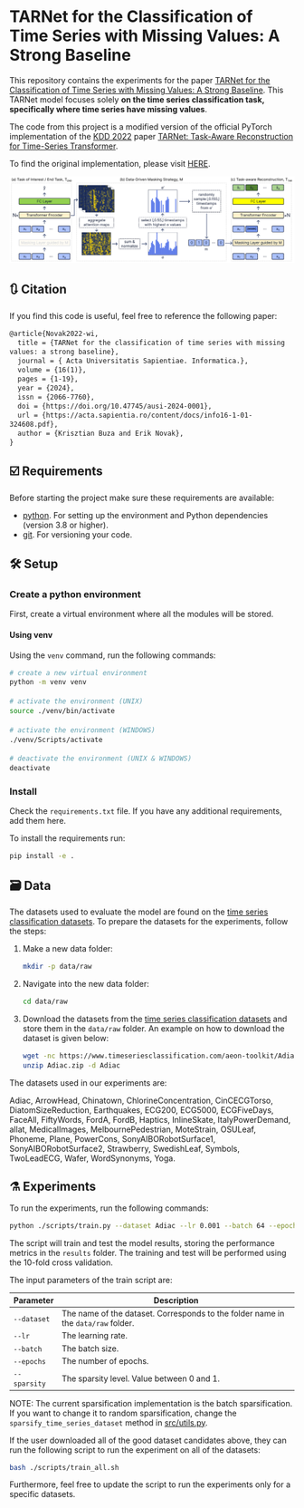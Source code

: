 # TARNet for the Classification of Time Series with Missing Values: A Strong Baseline

This repository contains the experiments for the paper [TARNet for the Classification of Time Series with Missing Values: A Strong Baseline](#). This TARNet model focuses solely **on the time series classification task, specifically where time series have missing values**.

The code from this project is a modified version of the official PyTorch implementation of the [KDD 2022](https://kdd.org/kdd2022/) paper [TARNet: Task-Aware Reconstruction for Time-Series Transformer](https://dl.acm.org/doi/10.1145/3534678.3539329).

To find the original implementation, please visit [HERE](https://github.com/ranakroychowdhury/TARNet).

![The TARNet model architecture, adapted from the original paper](docs/TARNet.png)


## 🔃 Citation

If you find this code is useful, feel free to reference the following paper:

```
@article{Novak2022-wi,
  title = {TARNet for the classification of time series with missing values: a strong baseline},
  journal = { Acta Universitatis Sapientiae. Informatica.},
  volume = {16(1)},
  pages = {1-19},
  year = {2024},
  issn = {2066-7760},
  doi = {https://doi.org/10.47745/ausi-2024-0001},
  url = {https://acta.sapientia.ro/content/docs/info16-1-01-324608.pdf},
  author = {Krisztian Buza and Erik Novak},
}
```


## ☑️ Requirements

Before starting the project make sure these requirements are available:

- [python]. For setting up the environment and Python dependencies (version 3.8 or higher).
- [git]. For versioning your code.

## 🛠️ Setup

### Create a python environment

First, create a virtual environment where all the modules will be stored.

#### Using venv

Using the `venv` command, run the following commands:

```bash
# create a new virtual environment
python -m venv venv

# activate the environment (UNIX)
source ./venv/bin/activate

# activate the environment (WINDOWS)
./venv/Scripts/activate

# deactivate the environment (UNIX & WINDOWS)
deactivate
```

### Install

Check the `requirements.txt` file. If you have any additional requirements, add them here.

To install the requirements run:

```bash
pip install -e .
```

## 🗃️ Data

The datasets used to evaluate the model are found on the [time series classification datasets].
To prepare the datasets for the experiments, follow the steps:

1. Make a new data folder:
    ```bash
    mkdir -p data/raw
    ```

2. Navigate into the new data folder:
    ```bash
    cd data/raw
    ```
3. Download the datasets from the [time series classification datasets] and store them in
    the `data/raw` folder. An example on how to download the dataset is given below:
    ```bash
    wget -nc https://www.timeseriesclassification.com/aeon-toolkit/Adiac.zip
    unzip Adiac.zip -d Adiac
    ```

The datasets used in our experiments are:

Adiac, ArrowHead, Chinatown, ChlorineConcentration, CinCECGTorso, DiatomSizeReduction, Earthquakes, ECG200, ECG5000, ECGFiveDays, FaceAll, FiftyWords, FordA, FordB, Haptics, InlineSkate, ItalyPowerDemand, allat, MedicalImages, MelbournePedestrian, MoteStrain, OSULeaf, Phoneme, Plane, PowerCons, SonyAIBORobotSurface1, SonyAIBORobotSurface2, Strawberry, SwedishLeaf, Symbols, TwoLeadECG, Wafer, WordSynonyms, Yoga.



## ⚗️ Experiments

To run the experiments, run the following commands:

```bash
python ./scripts/train.py --dataset Adiac --lr 0.001 --batch 64 --epochs 100 --sparsity 0.8
```

The script will train and test the model results, storing the performance metrics in the `results` folder.
The training and test will be performed using the 10-fold cross validation.

The input parameters of the train script are:

| Parameter    | Description                                                                       |
| ------------ | --------------------------------------------------------------------------------- |
| `--dataset`  | The name of the dataset. Corresponds to the folder name in the `data/raw` folder. |
| `--lr`       | The learning rate.                                                                |
| `--batch`    | The batch size.                                                                   |
| `--epochs`   | The number of epochs.                                                             |
| `--sparsity` | The sparsity level. Value between 0 and 1.                                        |


NOTE: The current sparsification implementation is the batch sparsification. If you want to change it
to random sparsification, change the `sparsify_time_series_dataset` method in [src/utils.py](src/utils.py).


If the user downloaded all of the good dataset candidates above, they can run the following script to
run the experiment on all of the datasets:

```bash
bash ./scripts/train_all.sh
```

Furthermore, feel free to update the script to run the experiments only for a specific datasets.



[python]: https://www.python.org/
[git]: https://git-scm.com/
[time series classification datasets]: https://www.timeseriesclassification.com/dataset.php
